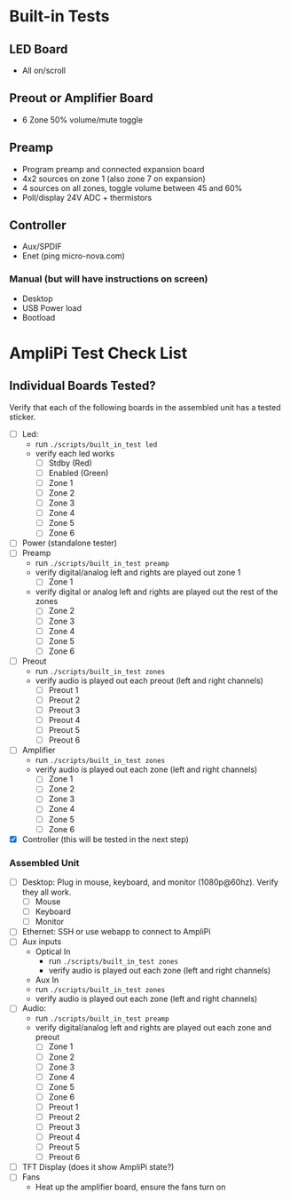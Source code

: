 # Built-in Tests
## LED Board
- All on/scroll
## Preout or Amplifier Board
- 6 Zone 50% volume/mute toggle
## Preamp
- Program preamp and connected expansion board
- 4x2 sources on zone 1 (also zone 7 on expansion)
- 4 sources on all zones, toggle volume between 45 and 60%
- Poll/display 24V ADC + thermistors
## Controller
- Aux/SPDIF
- Enet (ping micro-nova.com)
### Manual (but will have instructions on screen)
- Desktop
- USB Power load
- Bootload

# AmpliPi Test Check List
## Individual Boards Tested?
Verify that each of the following boards in the assembled unit has a tested sticker.
- [ ] Led:
  - run `./scripts/built_in_test led`
  - verify each led works
    - [ ] Stdby (Red)
    - [ ] Enabled (Green)
    - [ ] Zone 1
    - [ ] Zone 2
    - [ ] Zone 3
    - [ ] Zone 4
    - [ ] Zone 5
    - [ ] Zone 6
- [ ] Power (standalone tester)
- [ ] Preamp
  - run `./scripts/built_in_test preamp`
  - verify digital/analog left and rights are played out zone 1
    - [ ] Zone 1
  - verify digital or analog left and rights are played out the rest of the zones
    - [ ] Zone 2
    - [ ] Zone 3
    - [ ] Zone 4
    - [ ] Zone 5
    - [ ] Zone 6
- [ ] Preout
  - run `./scripts/built_in_test zones`
  - verify audio is played out each preout (left and right channels)
    - [ ] Preout 1
    - [ ] Preout 2
    - [ ] Preout 3
    - [ ] Preout 4
    - [ ] Preout 5
    - [ ] Preout 6
- [ ] Amplifier
  - run `./scripts/built_in_test zones`
  - verify audio is played out each zone (left and right channels)
    - [ ] Zone 1
    - [ ] Zone 2
    - [ ] Zone 3
    - [ ] Zone 4
    - [ ] Zone 5
    - [ ] Zone 6
- [x] Controller (this will be tested in the next step)
### Assembled Unit
- [ ] Desktop: Plug in mouse, keyboard, and monitor (1080p@60hz). Verify they all work.
  - [ ] Mouse
  - [ ] Keyboard
  - [ ] Monitor
- [ ] Ethernet: SSH or use webapp to connect to AmpliPi
- [ ] Aux inputs
  - Optical In
    - run `./scripts/built_in_test zones`
    - verify audio is played out each zone (left and right channels)
  - Aux In
  - run `./scripts/built_in_test zones`
  - verify audio is played out each zone (left and right channels)
- [ ] Audio:
  - run `./scripts/built_in_test preamp`
  - verify digital/analog left and rights are played out each zone and preout
    - [ ] Zone 1
    - [ ] Zone 2
    - [ ] Zone 3
    - [ ] Zone 4
    - [ ] Zone 5
    - [ ] Zone 6
    - [ ] Preout 1
    - [ ] Preout 2
    - [ ] Preout 3
    - [ ] Preout 4
    - [ ] Preout 5
    - [ ] Preout 6
- [ ] TFT Display (does it show AmpliPi state?)
- [ ] Fans
  - Heat up the amplifier board, ensure the fans turn on
